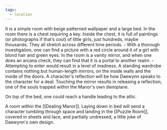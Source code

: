 ```yaml
---
tags:
  - location
---
```

It is a simple room with beige patterned wallpaper and a large bed.  In the room there is a chest requiring a key. Inside the chest, it is full of paintings (or photographs if that’s cool) of little girls, just hundreds, maybe thousands. They all stretch across different time periods. 
	- With a thorough investigation, one can find a picture with a red circle around it of a girl with blond hair and green eyes. 
In the room is a vanity mirror, and when one does an arcana check, they can find that it is a portal to another realm. 
	- Attempting to enter would result in a level of madness.
A standing wardrobe contains nothing but human-length mirrors, on the inside walls and the inside of the doors. A character's reflection will be how Daewynn speaks to the character for a deal. Touching the mirror results in releasing a reflection, one of the souls trapped within the Manor's own demiplane.

On top of the bed, one could reach a handle leading to the attic.


A room within the [[Dealing Manor]]. Laying down in bed will send a character tumbling through space and landing in the [[Puzzle Room]], covered in sheets and lace, and partially undressed, a little joke of Daewynn's own design.